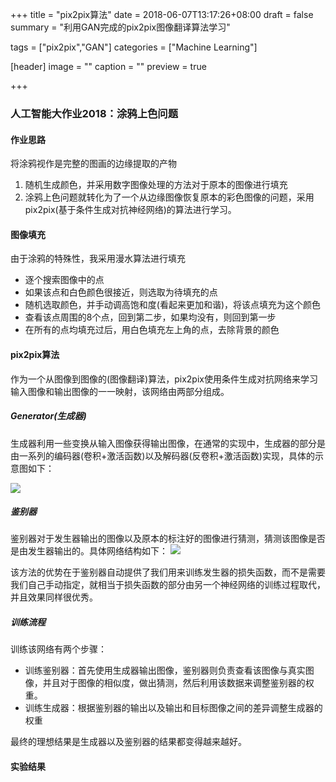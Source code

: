 +++
title = "pix2pix算法"
date = 2018-06-07T13:17:26+08:00
draft = false
summary = "利用GAN完成的pix2pix图像翻译算法学习"

tags = ["pix2pix","GAN"]
categories = ["Machine Learning"]

[header]
image = ""
caption = ""
preview = true

+++

### 人工智能大作业2018：涂鸦上色问题



#### 作业思路

将涂鸦视作是完整的图画的边缘提取的产物

1. 随机生成颜色，并采用数字图像处理的方法对于原本的图像进行填充
2. 涂鸦上色问题就转化为了一个从边缘图像恢复原本的彩色图像的问题，采用pix2pix(基于条件生成对抗神经网络)的算法进行学习。

#### 图像填充

由于涂鸦的特殊性，我采用漫水算法进行填充

* 逐个搜索图像中的点
* 如果该点和白色颜色很接近，则选取为待填充的点
* 随机选取颜色，并手动调高饱和度(看起来更加和谐)，将该点填充为这个颜色
* 查看该点周围的8个点，回到第二步，如果均没有，则回到第一步
* 在所有的点均填充过后，用白色填充左上角的点，去除背景的颜色

#### pix2pix算法

作为一个从图像到图像的(图像翻译)算法，pix2pix使用条件生成对抗网络来学习输入图像和输出图像的一一映射，该网络由两部分组成。

##### Generator(生成器)

生成器利用一些变换从输入图像获得输出图像，在通常的实现中，生成器的部分是由一系列的编码器(卷积+激活函数)以及解码器(反卷积+激活函数)实现，具体的示意图如下：

![](http://osv1xytac.bkt.clouddn.com/18-6-10/45902206.jpg)

##### 鉴别器

鉴别器对于发生器输出的图像以及原本的标注好的图像进行猜测，猜测该图像是否是由发生器输出的。具体网络结构如下：
![](http://osv1xytac.bkt.clouddn.com/18-6-10/62686003.jpg)

该方法的优势在于鉴别器自动提供了我们用来训练发生器的损失函数，而不是需要我们自己手动指定，就相当于损失函数的部分由另一个神经网络的训练过程取代，并且效果同样很优秀。

##### 训练流程

训练该网络有两个步骤：

* 训练鉴别器：首先使用生成器输出图像，鉴别器则负责查看该图像与真实图像，并且对于图像的相似度，做出猜测，然后利用该数据来调整鉴别器的权重。
* 训练生成器：根据鉴别器的输出以及输出和目标图像之间的差异调整生成器的权重

最终的理想结果是生成器以及鉴别器的结果都变得越来越好。

#### 实验结果



